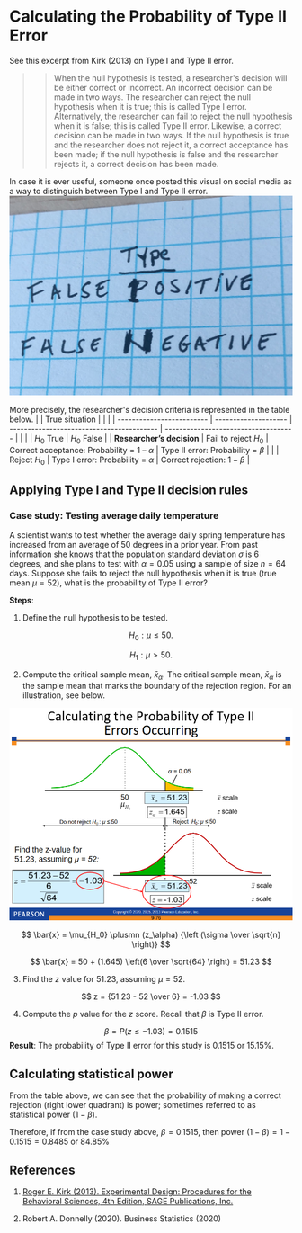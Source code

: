 # Calculating the Probability of Type II Error
See this excerpt from Kirk (2013) on Type I and Type II error.

>> When the null hypothesis is tested, a researcher's decision will be either correct or incorrect. An incorrect decision can be made in two ways. The researcher can reject the null hypothesis when it is true; this is called Type I error. Alternatively, the researcher can fail to reject the null hypothesis when it is false; this is called Type II error. Likewise, a correct decision can be made in two ways. If the null hypothesis is true and the researcher does not reject it, a correct acceptance has been made; if the null hypothesis is false and the researcher rejects it, a correct decision has been made.

In case it is ever useful, someone once posted this visual on social media as a way to distinguish between Type I and Type II error.
![Type I and Type II error](./images/type_i_typeii.jpg)

More precisely, the researcher's decision criteria is represented in the table below.
|                           | True situation       |                                           |                                      |
| ------------------------- | -------------------- | ----------------------------------------- | ------------------------------------ |
|                           |                      | $H_0$ True                                | $H_0$ False                          |
| **Researcher’s decision** | Fail to reject $H_0$ | Correct acceptance: Probability = 1 – $α$ | Type II error: Probability = $\beta$ |
|                           | Reject $H_0$         | Type I error: Probability = $α$           | Correct rejection: $1 - \beta$       |

## Applying Type I and Type II decision rules
### Case study: Testing average daily temperature
A scientist wants to test whether the average daily spring temperature has increased from an average of $50$ degrees in a prior year. From past information she knows that the population standard deviation $\sigma$ is $6$ degrees, and she plans to test with $α = 0.05$ using a sample of size $n = 64$ days. Suppose she fails to reject the null hypothesis when it is true (true mean $\mu = 52$), what is the probability of Type II error?

**Steps**:
1. Define the null hypothesis to be tested.

$$
H_0: \mu \le 50.
$$

$$
H_1: \mu > 50.
$$

2. Compute the critical sample mean, $\bar{x}_{\alpha}$. The critical sample mean, $\bar{x}_{\alpha}$ is the sample mean that marks the boundary of the rejection region. For an illustration, see below.

![Compute the critical sample mean](./images/Screenshot%202023-07-12%20at%2001-16-28%20Chapter%209%20-%20dbs3e_ppt_ch09.pdf.png)

$$
\bar{x} = \mu_{H_0} \plusmn (z_\alpha) {\left (\sigma \over \sqrt{n} \right)}
$$

$$
\bar{x} = 50 + (1.645) \left(6 \over \sqrt{64} \right) = 51.23
$$

3. Find the $z$ value for $51.23$, assuming $\mu = 52$. 

$$
z = {51.23 - 52 \over 6} = -1.03
$$

4. Compute the $p$ value for the $z$ score. Recall that $\beta$ is Type II error.

$$
\beta = P(z \le -1.03) = 0.1515
$$
**Result**: The probability of Type II error for this study is $0.1515$ or $15.15\%$.

## Calculating statistical power
From the table above, we can see that the probability of making a correct rejection (right lower quadrant) is power; sometimes referred to as statistical power $(1 - \beta)$.

Therefore, if from the case study above, $\beta = 0.1515$, then power $(1 - \beta) = 1 - 0.1515 = 0.8485$ or $84.85\%$

## References
1. [Roger E. Kirk (2013). Experimental Design: Procedures for the Behavioral Sciences, 4th Edition, SAGE Publications, Inc.](https://methods.sagepub.com/book/experimental-design)

2. Robert A. Donnelly (2020). Business Statistics (2020)